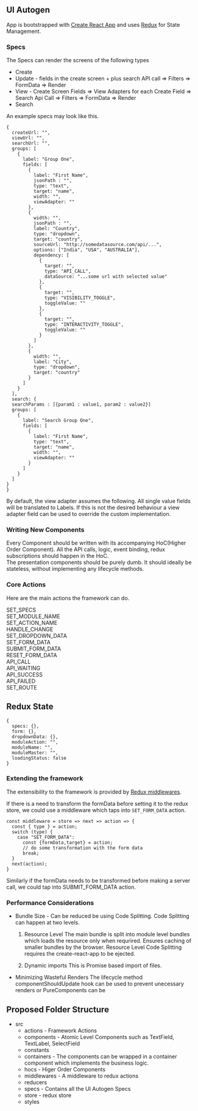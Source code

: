 ## UI Autogen

App is bootstrapped with [Create React App](https://github.com/facebook/create-react-app) and uses [Redux](https://redux.js.org/) for State Management.

### Specs

The Specs can render the screens of the following types

   + Create
   + Update - fields in the create screen + plus search API call => Filters => FormData => Render
   + View - Create Screen Fields => View Adapters for each Create Field => Search Api Call => Filters =>  FormData => Render 
   + Search

An example specs may look like this.
  ```
  {
    createUrl: "",
    viewUrl: "",
    searchUrl: "",
    groups: [
      {
        label: "Group One",
        fields: [
          {
            label: "First Name",
            jsonPath : "",
            type: "text",
            target: "name",
            width: "",
            viewAdapter: ""
          },
          {
            width: "",
            jsonPath : "",
            label: "Country",
            type: "dropdown",
            target: "country",
            sourceUrl: "http://somedatasource.com/api/...",
            options: ["India", "USA", "AUSTRALIA"],
            dependency: [
              {
                target: "",
                type: "API_CALL",
                dataSource: "...some url with selected value"
              },
              {
                target: "",
                type: "VISIBILITY_TOGGLE",
                toggleValue: ""
              },
              {
                target: "",
                type: "INTERACTIVITY_TOGGLE",
                toggleValue: ""
              }
            ]
          },
          {
            width: "",
            label: "City",
            type: "dropdown",
            target: "country"
          }
        ]
      }
    ],
    search: {
    searchParams : [{param1 : value1, param2 : value2}]
    groups: [
      {
        label: "Search Group One",
        fields: [
          {
            label: "First Name",
            type: "text",
            target: "name",
            width: "",
            viewAdapter: ""
          }
        ]
      }
    ]
  }
 }
 ```

By default, the view adapter assumes the following. All single value fields will be translated to Labels. If this is not the desired behaviour a view adapter field can be used to override the custom implementation.  

### Writing New Components

Every Component should be written with its accompanying HoC(Higher Order Component).
All the API calls, logic, event binding, redux subscriptions should happen in the HoC.  
The presentation components should be purely dumb. It should ideally be stateless, without implementing any lifecycle methods. 


### Core Actions

Here are the main actions the framework can do.

SET_SPECS    
SET_MODULE_NAME   
SET_ACTION_NAME    
HANDLE_CHANGE    
SET_DROPDOWN_DATA   
SET_FORM_DATA  
SUBMIT_FORM_DATA  
RESET_FORM_DATA   
API_CALL  
API_WAITING  
API_SUCCESS  
API_FAILED  
SET_ROUTE  


## Redux State
```
{
  specs: {},
  form: {},
  dropdownData: {},
  moduleAction: "",
  moduleName: "",
  moduleMaster: "",
  loadingStatus: false
}
```


### Extending the framework
 The extensibility to the framework is provided by [Redux middlewares](https://redux.js.org/docs/advanced/Middleware.html).
 
If there is a need to transform the formData before setting it to the redux store, we could use a middleware which taps into `SET_FORM_DATA` action.

```
const middleware = store => next => action => {
  const { type } = action;
  switch (type) {
    case "SET_FORM_DATA":
      const {formData,target} = action;
      // do some transformation with the form data
      break;
  }
  next(action);
}
```

Similarly if the formData needs to be transformed before making a server call, we could tap into SUBMIT_FORM_DATA action.

### Performance Considerations

+ Bundle Size - Can be reduced be using Code Splitting. Code Splitting can happen at two levels.

    1) Resource Level
        The main bundle is split into module level bundles which loads the resource only when requrired.
        Ensures caching of smaller bundles by the browser.
        Resource Level Code Splitting requires the create-react-app to be ejected. 

    2) Dynamic imports 
        This is Promise based import of files.

+ Minimizing Wasteful Renders
   The lifecycle method componentShouldUpdate hook can be used to prevent unecessary renders or PureComponents can be 


## Proposed Folder Structure

  + src
    + actions - Framework Actions 
    + components - Atomic Level Components such as TextField, TextLabel, SelectField
    + constants
    + containers - The components can be wrapped in a container component which implements the business logic.
    + hocs - Higer Order Components
    + middlewares - A middleware to redux actions
    + reducers 
    + specs - Contains all the UI Autogen Specs 
    + store - redux store
    + styles
